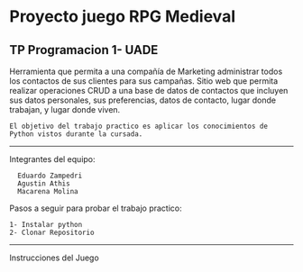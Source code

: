 # Proyecto juego RPG Medieval

TP Programacion 1- UADE
--------------------------------------------------------------------------------------
Herramienta que permita a una compañía de Marketing administrar todos los contactos de sus clientes para sus campañas. Sitio web que permita realizar operaciones CRUD a una base de datos de contactos que incluyen sus datos personales, sus preferencias, datos de contacto, lugar donde trabajan, y lugar donde viven.

    El objetivo del trabajo practico es aplicar los conocimientos de Python vistos durante la cursada.


--------------------------------------------------------------------------------------
Integrantes del equipo:

      Eduardo Zampedri
      Agustin Athis
      Macarena Molina

Pasos a seguir para probar el trabajo practico:

    1- Instalar python
    2- Clonar Repositorio

--------------------------------------------------------------------------------------
Instrucciones del Juego
